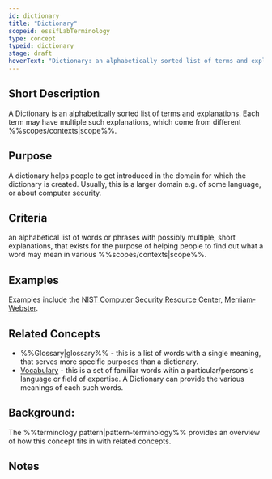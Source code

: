 ```yaml
---
id: dictionary
title: "Dictionary"
scopeid: essifLabTerminology
type: concept
typeid: dictionary
stage: draft
hoverText: "Dictionary: an alphabetically sorted list of terms and explanations, usually aimed to help people understand texts around a certain (set of) topic(s) in some context(s)."
---
```


## Short Description
<!--REQUIRED--in 1-3 sentences that describe the concept to a layperson with reasonable accuracy.-->
A Dictionary is an alphabetically sorted list of terms and explanations. Each term may have multiple such explanations, which come from different %%scopes/contexts|scope%%. 

## Purpose
<!--Describe why the concept is needed. What purposes does it serve? What can you do with it that you cannot do (as well) without it? What objectives does it help realize? Why is this conceptevant within its scope of definition?-->
A dictionary helps people to get introduced in the domain for which the dictionary is created. Usually, this is a larger domain e.g. of some language, or about computer security.

## Criteria
<!--REQUIRED--How is this concept different from related ideas? What are essential characteristics that must be true? This is where you specify the [intensional definition](https://en.wikipedia.org/wiki/Extensional_and_intensional_definitions) of the concept, i.e. the necessary and sufficient conditions for when the term should be used. This makes that the conceptomes crystal clear. In the case of nouns, this is equivalent to specifying the properties that an object needs to have in order to be counted as a referent of the term.-->
an alphabetical list of words or phrases with possibly multiple, short explanations, that exists for the purpose of helping people to find out what a word may mean in various %%scopes/contexts|scope%%.

## Examples
<!--This (optional) section contains examples, both of what satisfies the definition (and hence qualifies as an instance of Glossary), ans what does not. If you can think of examples for which the criterion may not (always) work, then describe them, too, and inform the reader why this hasn't affected the definition (yet) - e.g. because such cases are irrelevant to the scope within which the term is defined.-->
Examples include the [NIST Computer Security Resource Center](https://csrc.nist.gov/glossary), [Merriam-Webster](https://www.merriam-webster.com/dictionary/).

## Related Concepts
<!--This (optional) section lists words/phrases that are encountered in other contexts that have the same or a sufficiently similar meaning as Glossary. In this section you may point out the (subtle) differences between Glossary and this related terminology. This helps readers better/deeper understand Glossary, and how it may be used to relate to existing texts. Ideally, such references are accompanied with links to (preferredly authoritative) sources.-->
- %%Glossary|glossary%% - this is a list of words with a single meaning, that serves more specific purposes than a dictionary.
- [Vocabulary](https://en.wikipedia.org/wiki/Vocabulary) - this is a set of familiar words witin a particular/persons's language or field of expertise. A Dictionary can provide the various meanings of each such words.

## Background:
The %%terminology pattern|pattern-terminology%% provides an overview of how this concept fits in with related concepts.

## Notes
<!--This (optional) section is the place to put anything for which there is no other good place to put it.-->


<!--
---
## Footnotes

[//]: # This (optional) section contains any footnotes that may have been specified in the text above.

[^1]: the text for footnote [^1] goes here.

-->
